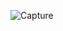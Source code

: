 ![Capture](https://user-images.githubusercontent.com/63747907/117539348-d80ee500-b027-11eb-99d1-ee398afa4548.PNG) 
